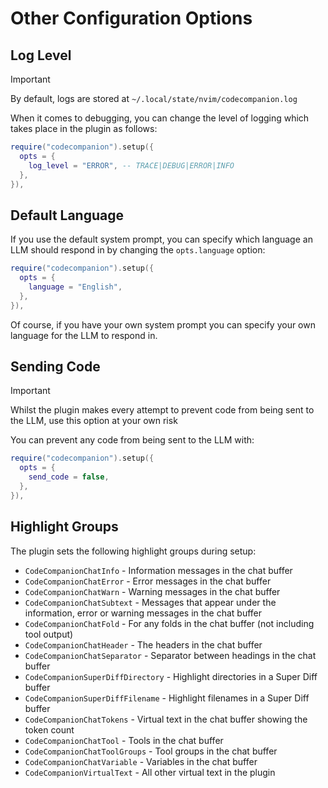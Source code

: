 # Other Configuration Options

## Log Level

> [!IMPORTANT]
> By default, logs are stored at `~/.local/state/nvim/codecompanion.log`

When it comes to debugging, you can change the level of logging which takes place in the plugin as follows:

```lua
require("codecompanion").setup({
  opts = {
    log_level = "ERROR", -- TRACE|DEBUG|ERROR|INFO
  },
}),
```

## Default Language

If you use the default system prompt, you can specify which language an LLM should respond in by changing the `opts.language` option:

```lua
require("codecompanion").setup({
  opts = {
    language = "English",
  },
}),
```

Of course, if you have your own system prompt you can specify your own language for the LLM to respond in.

## Sending Code

> [!IMPORTANT]
> Whilst the plugin makes every attempt to prevent code from being sent to the LLM, use this option at your own risk

You can prevent any code from being sent to the LLM with:

```lua
require("codecompanion").setup({
  opts = {
    send_code = false,
  },
}),
```
## Highlight Groups

The plugin sets the following highlight groups during setup:

- `CodeCompanionChatInfo` - Information messages in the chat buffer
- `CodeCompanionChatError` - Error messages in the chat buffer
- `CodeCompanionChatWarn` - Warning messages in the chat buffer
- `CodeCompanionChatSubtext` - Messages that appear under the information, error or warning messages in the chat buffer
- `CodeCompanionChatFold` - For any folds in the chat buffer (not including tool output)
- `CodeCompanionChatHeader` - The headers in the chat buffer
- `CodeCompanionChatSeparator` - Separator between headings in the chat buffer
- `CodeCompanionSuperDiffDirectory` - Highlight directories in a Super Diff buffer
- `CodeCompanionSuperDiffFilename` - Highlight filenames in a Super Diff buffer
- `CodeCompanionChatTokens` - Virtual text in the chat buffer showing the token count
- `CodeCompanionChatTool` - Tools in the chat buffer
- `CodeCompanionChatToolGroups` - Tool groups in the chat buffer
- `CodeCompanionChatVariable` - Variables in the chat buffer
- `CodeCompanionVirtualText` - All other virtual text in the plugin

